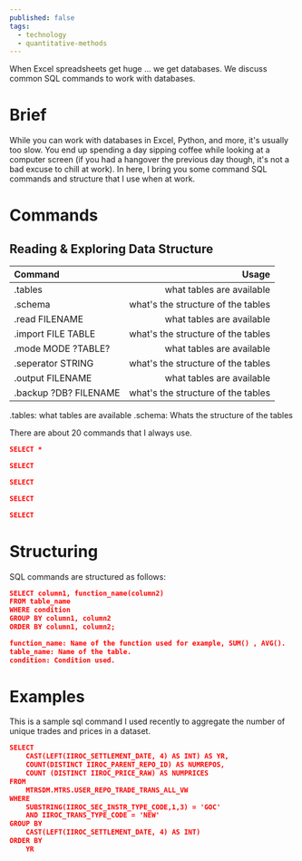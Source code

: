 ```yaml
---
published: false
tags:
  - technology
  - quantitative-methods
---
```

When Excel spreadsheets get huge ... we get databases. We discuss common SQL commands to work with databases.

# Brief

While you can work with databases in Excel, Python, and more, it's usually too slow. You end up spending a day sipping coffee while looking at a computer screen (if you had a hangover the previous day though, it's not a bad excuse to chill at work). In here, I bring you some command SQL commands and structure that I use when at work.

# Commands

## Reading & Exploring Data Structure

| Command     | Usage	      |
| :---        |          ---: |
| .tables     | what tables are available   |
| .schema   | what's the structure of the tables      |
| .read FILENAME     | what tables are available   |
| .import FILE TABLE   | what's the structure of the tables      |
| .mode MODE ?TABLE?     | what tables are available   |
| .seperator STRING   | what's the structure of the tables      |
| .output FILENAME     | what tables are available   |
| .backup ?DB? FILENAME   | what's the structure of the tables      |

.tables: what tables are available
.schema: Whats the structure of the tables


There are about 20 commands that I always use.

``` json
SELECT *
```
``` json
SELECT
```
``` json
SELECT
```
``` json
SELECT
```
``` json
SELECT
```





# Structuring

SQL commands are structured as follows:

```json
SELECT column1, function_name(column2)
FROM table_name
WHERE condition
GROUP BY column1, column2
ORDER BY column1, column2;

function_name: Name of the function used for example, SUM() , AVG().
table_name: Name of the table.
condition: Condition used.
```


# Examples

This is a sample sql command I used recently to aggregate the number of unique trades and prices in a dataset.

```json
SELECT
	CAST(LEFT(IIROC_SETTLEMENT_DATE, 4) AS INT) AS YR, 
	COUNT(DISTINCT IIROC_PARENT_REPO_ID) AS NUMREPOS,
	COUNT (DISTINCT IIROC_PRICE_RAW) AS NUMPRICES
FROM 
	MTRSDM.MTRS.USER_REPO_TRADE_TRANS_ALL_VW
WHERE
	SUBSTRING(IIROC_SEC_INSTR_TYPE_CODE,1,3) = 'GOC'
	AND IIROC_TRANS_TYPE_CODE = 'NEW'
GROUP BY
	CAST(LEFT(IIROC_SETTLEMENT_DATE, 4) AS INT)
ORDER BY
	YR
```
